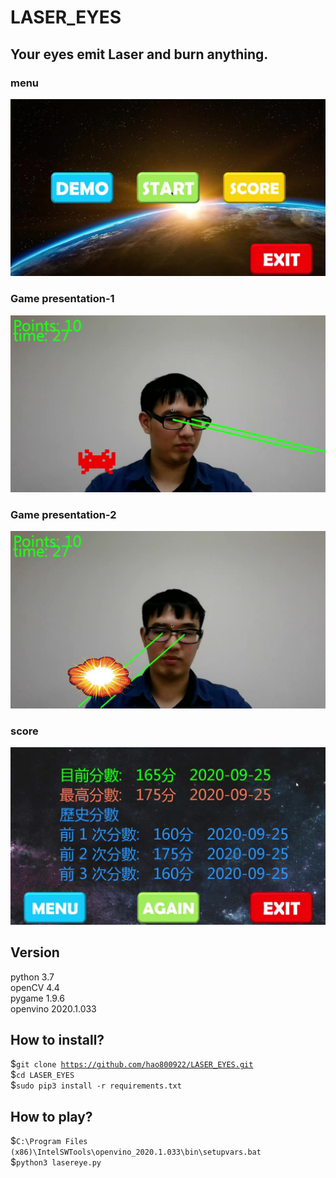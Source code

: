 # LASER_EYES
## Your eyes emit Laser and burn anything.
### menu
![image](https://github.com/hao800922/LASER_EYES/blob/master/image/LASER_01.jpg)
### Game presentation-1
![image](https://github.com/hao800922/LASER_EYES/blob/master/image/LASER_02.jpg)
### Game presentation-2
![image](https://github.com/hao800922/LASER_EYES/blob/master/image/LASER_03.jpg)
### score
![image](https://github.com/hao800922/LASER_EYES/blob/master/image/LASER_04.jpg)
  
## Version  
python 3.7    
openCV 4.4  
pygame 1.9.6  
openvino 2020.1.033
  
## How to install?
$<code>git clone https://github.com/hao800922/LASER_EYES.git</code>  
$<code>cd LASER_EYES</code>  
$<code>sudo pip3 install -r requirements.txt</code>  
    
## How to play?
$<code>C:\Program Files (x86)\IntelSWTools\openvino_2020.1.033\bin\setupvars.bat</code>  
$<code>python3 lasereye.py</code>  
